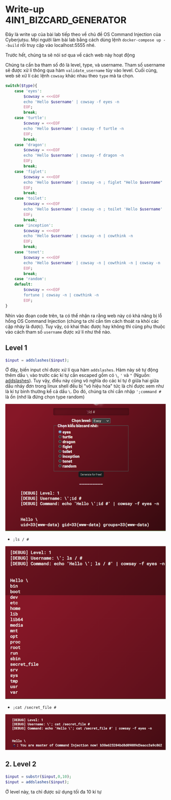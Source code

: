 # Write-up 4IN1_BIZCARD_GENERATOR
Đây là write up của bài lab tiếp theo về chủ đề OS Command Injection của Cyberjutsu. Mọi người làm bài lab bằng cách dùng lệnh `docker-compose up --build` rồi truy cập vào localhost:5555 nhé.

Trước hết, chúng ta sẽ nói sơ qua về cách web này hoạt động

Chúng ta cần ba tham số đó là level, type, và username. Tham số username sẽ được xử lí thông qua hàm `validate_username` tùy vào level. Cuối cùng, web sẽ xử lí các lệnh `cowsay` khác nhau theo `type` mà ta chọn.
```php
switch($type){
    case 'eyes':
        $cowsay = <<<EOF
        echo 'Hello $username' | cowsay -f eyes -n 
        EOF;
        break;
    case 'turtle':
        $cowsay = <<<EOF
        echo 'Hello $username' | cowsay -f turtle -n 
        EOF;
        break;
    case 'dragon':
        $cowsay = <<<EOF
        echo 'Hello $username' | cowsay -f dragon -n 
        EOF;
        break;   
    case 'figlet':
        $cowsay = <<<EOF
        echo 'Hello $username' | cowsay -n ; figlet "Hello $username"
        EOF;
        break;
    case 'toilet':
        $cowsay = <<<EOF
        echo 'Hello $username' | cowsay -n ; toilet 'Hello $username'
        EOF;
        break;  
    case 'inception':
        $cowsay = <<<EOF
        echo 'Hello $username' | cowsay -n | cowthink -n
        EOF;
        break; 
    case 'tenet':
        $cowsay = <<<EOF
        echo 'Hello $username' | cowsay -n | cowthink -n | cowsay -n 
        EOF;
        break;              
    case 'random':
    default:
        $cowsay = <<<EOF
        fortune | cowsay -n | cowthink -n
        EOF;
}
```
Nhìn vào đoạn code trên, ta có thể nhận ra rằng web này có khả năng bị lỗ hổng OS Command Injection (chúng ta chỉ cần tìm cách thoát ra khỏi các cặp nháy là được). Tuy vậy, có khai thác được hay không thì cũng phụ thuộc vào cách tham số `username` được xử lí như thế nào.
## **Level 1**
```php
$input = addslashes($input);
```
Ở đây, biến input chỉ được xử lí qua hàm `addslashes`. Hàm này sẽ tự động thêm dấu `\` vào trước các kí tự cần escaped gồm có `\`, `'` và `"` (Nguồn: [addslashes](https://php.net/addslashes)). Tuy vậy, điều này cũng vô nghĩa do các kí tự ở giữa hai giữa dấu nháy đơn trong linux shell đều bị "vô hiệu hóa" tức là chỉ được xem như là kí tự bình thường kể cả dấu `\`. Do đó, chúng ta chỉ cần nhập ``';command #`` là ổn (nhớ là đừng chọn type random)

![test](./image/level1/1.png)

-   `;ls / #`

![ls](./image/level1/2.png)

-   `;cat /secret_file #`

![payload](./image/level1/3.png)

## **2. Level 2**
```php
$input = substr($input,0,10);
$input = addslashes($input);
```
Ở level này, ta chỉ được sử dụng tối đa 10 kí tự